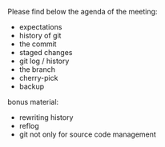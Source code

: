 Please find below the agenda of the meeting:
- expectations
- history of git
- the commit
- staged changes
- git log / history
- the branch
- cherry-pick
- backup

bonus material:

- rewriting history
- reflog
- git not only for source code management
